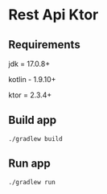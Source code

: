# Rest Api Ktor

## Requirements

jdk = 17.0.8+

kotlin - 1.9.10+

ktor = 2.3.4+

## Build app

```
./gradlew build
```

## Run app

```
./gradlew run
```

